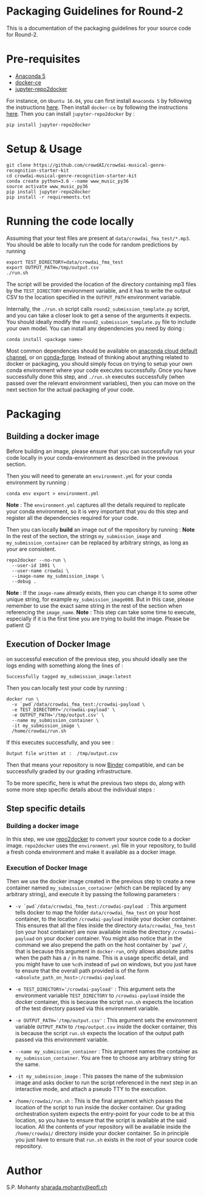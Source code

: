 # Packaging Guidelines for Round-2

This is a documentation of the packaging guidelines for your source code for Round-2.

# Pre-requisites

* [Anaconda 5](https://www.anaconda.com/download/)
* [docker-ce](https://docs.docker.com/install/linux/docker-ce/ubuntu/)
* [jupyter-repo2docker](https://github.com/jupyter/repo2docker)

For instance, on `Ubuntu 16.04`, you can first install `Anaconda 5` by following
the instructions [here](https://www.anaconda.com/download/).
Then install `docker-ce` by following the instructions
[here](https://docs.docker.com/install/linux/docker-ce/ubuntu/#install-docker-ce).
Then you can install `jupyter-repo2docker` by :
```
pip install jupyter-repo2docker
```

# Setup & Usage

```
git clone https://github.com/crowdAI/crowdai-musical-genre-recognition-starter-kit
cd crowdai-musical-genre-recognition-starter-kit
conda create python=3.6 --name www_music_py36
source activate www_music_py36
pip install jupyter-repo2docker
pip install -r requirements.txt
```

# Running the code locally
Assuming that your test files are present at `data/crowdai_fma_test/*.mp3`.
You should be able to locally run the code for random predictions by running
```
export TEST_DIRECTORY=data/crowdai_fma_test
export OUTPUT_PATH=/tmp/output.csv
./run.sh
```
The script will be provided the location of the directory containing mp3 files by the `TEST_DIRECTORY` environment variable, and it has to write the output CSV to the location specified in the `OUTPUT_PATH` environment variable.

Internally, the `./run.sh` script calls `round2_submission_template.py` script, and you can take a closer look to get a sense of the arguments it expects.
You should ideally modify the `round2_submission_template.py` file to include your own model.
You can install any dependencies you need by doing :
```
conda install <package name>
```
Most common dependencies should be available on [anaconda cloud default channel](https://anaconda.org/anaconda/repo), or on [conda-forge](https://conda-forge.org/).
Instead of thinking about anything related to docker or packaging, you should simply focus on trying to setup your own conda environment where your code executes successfully.
Once you have successfully done this step, and `./run.sh` executes successfully (when passed over the relevant environment variables), then you can move on the next section for the actual packaging of your code.

# Packaging

## Building a docker image
Before building an image, please ensure that you can successfully run your code locally in your conda-environment as described in the previous section.

Then you will need to generate an `environment.yml` for your conda environment by running :
```
conda env export > environment.yml
```
**Note** : The `environment.yml` captures all the details required to replicate your conda environment, so it is very important that you do this step and register all the dependencies required for your code.

Then you can locally **build** an image out of the repository by running :
**Note** In the rest of the section, the strings `my_submission_image` and `my_submission_container` can be replaced by arbitrary strings, as long as your are consistent.

```
repo2docker --no-run \
  --user-id 1001 \
  --user-name crowdai \
  --image-name my_submission_image \
  --debug .
```
**Note** : If the `image-name` already exists, then you can change it to some other unique string, for example `my_submission_image008`. But in this case, please remember to use the exact same string in the rest of the section when referencing the `image_name`.
**Note** : This step can take some time to execute, especially if it is the first time you are trying to build the image. Please be patient :wink:

## Execution of Docker Image

on successful execution of the previous step, you should ideally see the logs ending with something along the lines of :
```
Successfully tagged my_submission_image:latest
```

Then you can locally test your code by running :

```
docker run \
  -v `pwd`/data/crowdai_fma_test:/crowdai-payload \
  -e TEST_DIRECTORY='/crowdai-payload' \
  -e OUTPUT_PATH='/tmp/output.csv' \
  --name my_submission_container \
  -it my_submission_image \
  /home/crowdai/run.sh
```

If this executes successfully, and you see :
```
Output file written at :  /tmp/output.csv
```
Then that means your repository is now [Binder](https://mybinder.org/) compatible,
and can be successfully graded by our grading infrastructure.

To be more specific, here is what the previous two steps do, along with some more step specific details about the individual steps :

## Step specific details

### Building a docker image
In this step, we use [repo2docker](https://github.com/jupyter/repo2docker) to convert your source code to a docker image.
`repo2docker` uses the `environment.yml` file in your repository, to build a fresh conda environment and make it available as a docker image.

### Execution of Docker Image
Then we use the docker image created in the previous step to create a new container named `my_submission_container` (which can be replaced by any arbitrary string), and execute it by passing the following parameters :

* ```-v `pwd`/data/crowdai_fma_test:/crowdai-payload ``` : This argument tells docker to map the folder `data/crowdai_fma_test` on your host container, to the location `/crowdai-payload` inside your docker container. This ensures that all the files inside the directory `data/crowdai_fma_test` (on your host container) are now available inside the directory `/crowdai-payload` on your docker container.
  You might also notice that in the command we also prepend the path on the host container by ``` `pwd`/ ```, that is because this argument in `docker-run`, only allows absolute paths when the path has a `/` in its name. This is a usage specific detail, and you might have to use `%cd%` instead of `pwd` on windows, but you just have to ensure that the overall path provided is of the form `<absolute_path_on_host>:/crowdai-payload`.

* ``` -e TEST_DIRECTORY='/crowdai-payload' ``` : This argument sets the environment variable `TEST_DIRECTORY` to `/crowdai-payload` inside the docker container, this is because the script `run.sh` expects the location of the test directory passed via this environment variable.

* ``` -e OUTPUT_PATH='/tmp/output.csv' ``` : This argument sets the environment variable `OUTPUT_PATH` to `/tmp/output.csv` inside the docker container, this is because the script `run.sh` expects the location of the output path passed via this environment variable.

* ` --name my_submission_container ` : This argument names the container as `my_submission_container`. You are free to choose any arbitrary string for the same.

* `-it my_submission_image` : This passes the name of the submission image and asks docker to run the script referenced in the next step in an interactive mode, and attach a pseudo TTY to the execution.

* `/home/crowdai/run.sh` : This is the final argument which passes the location of the script to run inside the docker container. Our grading orchestration system expects the entry-point for your code to be at this location, so you have to ensure that the script is available at the said location. All the contents of your repository will be available inside the `/home/crowdai/` directory inside your docker container. So in principle you just have to ensure that `run.sh` exists in the root of your source code repository.


# Author
S.P. Mohanty <sharada.mohanty@epfl.ch>
